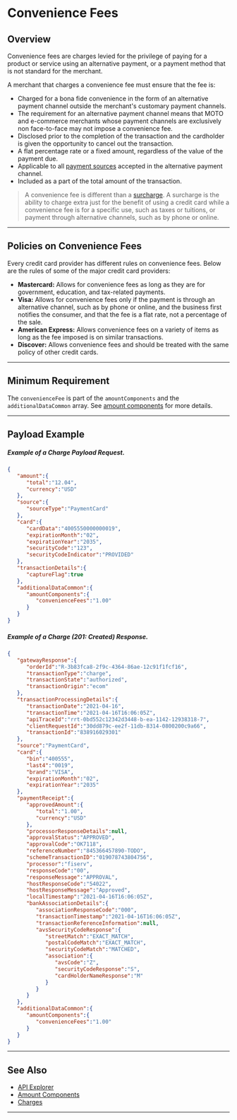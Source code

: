 # Convenience Fees

## Overview

Convenience fees are charges levied for the privilege of paying for a product or service using an alternative payment, or a payment method that is not standard for the merchant.

A merchant that charges a convenience fee must ensure that the fee is:

- Charged for a bona fide convenience in the form of an alternative payment channel outside the merchant's customary payment channels.
- The requirement for an alternative payment channel means that MOTO and e-commerce merchants whose payment channels are exclusively non face-to-face may not impose a convenience fee.
- Disclosed prior to the completion of the transaction and the cardholder is given the opportunity to cancel out the transaction.
- A flat percentage rate or a fixed amount, regardless of the value of the payment due.
- Applicable to all [payment sources](?path=docs/Resources/Guides/Payment-Sources/Source-Type.md) accepted in the alternative payment channel.
- Included as a part of the total amount of the transaction.

<!-- theme : warning -->
> A convenience fee is different than a [surcharge](?path=docs/Resources/FAQs-Glossary/Glossary.md#surcharge). A surcharge is the ability to charge extra just for the benefit of using a credit card while a convenience fee is for a specific use, such as taxes or tuitions, or payment through alternative channels, such as by phone or online.

---

## Policies on Convenience Fees

Every credit card provider has different rules on convenience fees. Below are the rules of some of the major credit card providers:

- **Mastercard:** Allows for convenience fees as long as they are for government, education, and tax-related payments.
- **Visa:** Allows for convenience fees only if the payment is through an alternative channel, such as by phone or online, and the business first notifies the consumer, and that the fee is a flat rate, not a percentage of the sale.
- **American Express:** Allows convenience fees on a variety of items as long as the fee imposed is on similar transactions.
- **Discover:** Allows convenience fees and should be treated with the same policy of other credit cards.

---

## Minimum Requirement

The `convenienceFee` is part of the `amountComponents` and the `additionalDataCommon` array. See [amount components](?path=docs/Resources/Master-Data/Amount-Components.md) for more details.

---

## Payload Example


<!--
type: tab
title: Request
-->

##### Example of a Charge Payload Request.

```json
{
   "amount":{
      "total":"12.04",
      "currency":"USD"
   },
   "source":{
      "sourceType":"PaymentCard"
   },
   "card":{
      "cardData":"4005550000000019",
      "expirationMonth":"02",
      "expirationYear":"2035",
      "securityCode":"123",
      "securityCodeIndicator":"PROVIDED"
   },
   "transactionDetails":{
      "captureFlag":true
   },
   "additionalDataCommon":{
      "amountComponents":{
         "convenienceFees":"1.00"
      }
   }
}
```
<!--
type: tab
title: Response
-->

##### Example of a Charge (201: Created) Response.

```json
{
   "gatewayResponse":{
      "orderId":"R-3b83fca8-2f9c-4364-86ae-12c91f1fcf16",
      "transactionType":"charge",
      "transactionState":"authorized",
      "transactionOrigin":"ecom"
   },
   "transactionProcessingDetails":{
      "transactionDate":"2021-04-16",
      "transactionTime":"2021-04-16T16:06:05Z",
      "apiTraceId":"rrt-0bd552c12342d3448-b-ea-1142-12938318-7",
      "clientRequestId":"30dd879c-ee2f-11db-8314-0800200c9a66",
      "transactionId":"838916029301"
   },
   "source":"PaymentCard",
   "card":{
      "bin":"400555",
      "last4":"0019",
      "brand":"VISA",
      "expirationMonth":"02",
      "expirationYear":"2035"
   },
   "paymentReceipt":{
      "approvedAmount":{
         "total":"1.00",
         "currency":"USD"
      },
      "processorResponseDetails":null,
      "approvalStatus":"APPROVED",
      "approvalCode":"OK7118",
      "referenceNumber":"845366457890-TODO",
      "schemeTransactionID":"019078743804756",
      "processor":"fiserv",
      "responseCode":"00",
      "responseMessage":"APPROVAL",
      "hostResponseCode":"54022",
      "hostResponseMessage":"Approved",
      "localTimestamp":"2021-04-16T16:06:05Z",
      "bankAssociationDetails":{
         "associationResponseCode":"000",
         "transactionTimestamp":"2021-04-16T16:06:05Z",
         "transactionReferenceInformation":null,
         "avsSecurityCodeResponse":{
            "streetMatch":"EXACT_MATCH",
            "postalCodeMatch":"EXACT_MATCH",
            "securityCodeMatch":"MATCHED",
            "association":{
               "avsCode":"Z",
               "securityCodeResponse":"S",
               "cardHolderNameResponse":"M"
            }
         }
      }
   },
   "additionalDataCommon":{
      "amountComponents":{
         "convenienceFees":"1.00"
      }
   }
}
```

<!-- type: tab-end -->

---

## See Also

- [API Explorer](url)
- [Amount Components](?path=docs/Resources/Master-Data/Amount-Components.md)
- [Charges](?path=docs/Resources/API-Documents/Payments/Charges.md)

---
